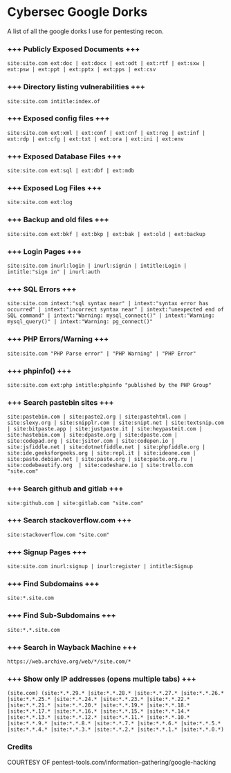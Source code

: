 # Cybersec Google Dorks

A list of all the google dorks I use for pentesting recon.

### +++ Publicly Exposed Documents +++

`site:site.com ext:doc | ext:docx | ext:odt | ext:rtf | ext:sxw | ext:psw | ext:ppt | ext:pptx | ext:pps | ext:csv`

### +++ Directory listing vulnerabilities +++

`site:site.com intitle:index.of`

### +++ Exposed config files +++ 

`site:site.com ext:xml | ext:conf | ext:cnf | ext:reg | ext:inf | ext:rdp | ext:cfg | ext:txt | ext:ora | ext:ini | ext:env`

### +++ Exposed Database Files +++

`site:site.com ext:sql | ext:dbf | ext:mdb`

### +++ Exposed Log Files +++

`site:site.com ext:log`

### +++ Backup and old files +++

`site:site.com ext:bkf | ext:bkp | ext:bak | ext:old | ext:backup`

### +++ Login Pages +++

`site:site.com inurl:login | inurl:signin | intitle:Login | intitle:"sign in" | inurl:auth`

### +++ SQL Errors +++

`site:site.com intext:"sql syntax near" | intext:"syntax error has occurred" | intext:"incorrect syntax near" | intext:"unexpected end of SQL command" | intext:"Warning: mysql_connect()" | intext:"Warning: mysql_query()" | intext:"Warning: pg_connect()"`

### +++ PHP Errors/Warning +++

`site:site.com "PHP Parse error" | "PHP Warning" | "PHP Error"`

### +++ phpinfo() +++

`site:site.com ext:php intitle:phpinfo "published by the PHP Group"`

### +++ Search pastebin sites +++

`site:pastebin.com | site:paste2.org | site:pastehtml.com | site:slexy.org | site:snipplr.com | site:snipt.net | site:textsnip.com | site:bitpaste.app | site:justpaste.it | site:heypasteit.com | site:hastebin.com | site:dpaste.org | site:dpaste.com | site:codepad.org | site:jsitor.com | site:codepen.io | site:jsfiddle.net | site:dotnetfiddle.net | site:phpfiddle.org | site:ide.geeksforgeeks.org | site:repl.it | site:ideone.com | site:paste.debian.net | site:paste.org | site:paste.org.ru | site:codebeautify.org  | site:codeshare.io | site:trello.com "site.com"`

### +++ Search github and gitlab +++

`site:github.com | site:gitlab.com "site.com"`


### +++ Search stackoverflow.com +++

`site:stackoverflow.com "site.com"`

### +++ Signup Pages +++

`site:site.com inurl:signup | inurl:register | intitle:Signup`

### +++ Find Subdomains +++

`site:*.site.com`

### +++ Find Sub-Subdomains +++

`site:*.*.site.com`

### +++ Search in Wayback Machine +++

`https://web.archive.org/web/*/site.com/*`

### +++ Show only IP addresses (opens multiple tabs) +++

`(site.com) (site:*.*.29.* |site:*.*.28.* |site:*.*.27.* |site:*.*.26.* |site:*.*.25.* |site:*.*.24.* |site:*.*.23.* |site:*.*.22.* |site:*.*.21.* |site:*.*.20.* |site:*.*.19.* |site:*.*.18.* |site:*.*.17.* |site:*.*.16.* |site:*.*.15.* |site:*.*.14.* |site:*.*.13.* |site:*.*.12.* |site:*.*.11.* |site:*.*.10.* |site:*.*.9.* |site:*.*.8.* |site:*.*.7.* |site:*.*.6.* |site:*.*.5.* |site:*.*.4.* |site:*.*.3.* |site:*.*.2.* |site:*.*.1.* |site:*.*.0.*)`

### Credits
COURTESY OF 
pentest-tools.com/information-gathering/google-hacking




